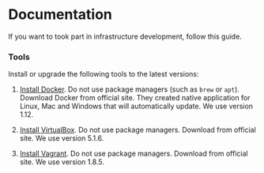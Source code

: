 # Documentation

If you want to took part in infrastructure development, follow this guide. 

### Tools

Install or upgrade the following tools to the latest versions: 

1. [Install Docker](https://www.docker.com/products/docker). Do not use package managers (such
as `brew` or `apt`). Download Docker from official site. They created native application
for Linux, Mac and Windows that will automatically update. We use version 1.12.

2. [Install VirtualBox](https://www.virtualbox.org/wiki/Downloads). Do not use package managers. 
Download from official site. We use version 5.1.6.


2. [Install Vagrant](https://www.vagrantup.com/downloads.html). Do not use package managers.
Download from official site. We use version 1.8.5.





